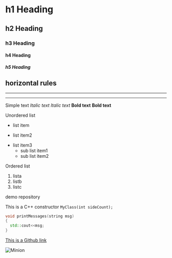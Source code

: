 # h1 Heading
## h2 Heading
### h3 Heading
#### h4 Heading
##### h5 Heading

horizontal rules
---
___
***

Simple text
_Italic text_
*Italic text*
__Bold text__
**Bold text**

Unordered list
+ list item
- list item2
* list item3
  - sub list item1
  * sub list item2
  
Ordered list

1. lista
2. listb
2. listc

demo repository

This is a C++ constructor `MyClass(int sideCount);`

```C++
void printMessages(string msg)
{
  std::cout<<msg;
}
```

[This is a Github link](https://github.com/blazovics/PublicRepo/edit/master/README.md)

![Minion](https://octodex.github.com/images/minion.png)
